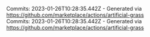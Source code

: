 Commits: 2023-01-26T10:28:35.442Z - Generated via https://github.com/marketplace/actions/artificial-grass
<br>
Commits: 2023-01-26T10:28:35.442Z - Generated via https://github.com/marketplace/actions/artificial-grass
<br>

